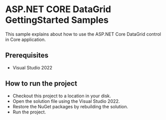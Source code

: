 #  ASP.NET CORE DataGrid GettingStarted Samples

This sample explains about how to use the ASP.NET Core DataGrid control in Core application.

## Prerequisites

* Visual Studio 2022

## How to run the project

* Checkout this project to a location in your disk.
* Open the solution file using the Visual Studio 2022.
* Restore the NuGet packages by rebuilding the solution.
* Run the project.